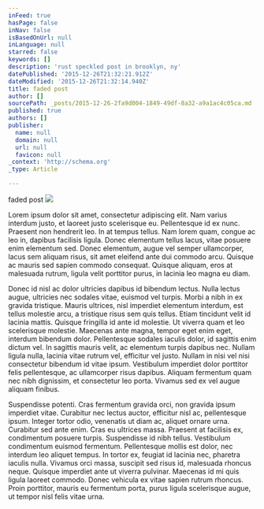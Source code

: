 ```yaml
---
inFeed: true
hasPage: false
inNav: false
isBasedOnUrl: null
inLanguage: null
starred: false
keywords: []
description: 'rust speckled post in brooklyn, ny'
datePublished: '2015-12-26T21:32:21.912Z'
dateModified: '2015-12-26T21:32:14.940Z'
title: faded post
author: []
sourcePath: _posts/2015-12-26-2fa9d004-1849-49df-8a32-a9a1ac4c05ca.md
published: true
authors: []
publisher:
  name: null
  domain: null
  url: null
  favicon: null
_context: 'http://schema.org'
_type: Article

---
```

faded post
![](https://the-grid-user-content.s3-us-west-2.amazonaws.com/31c68d44-b7ae-403a-8af1-67a1d6a47fe8.jpg)

Lorem ipsum dolor sit amet, consectetur adipiscing elit. Nam varius interdum justo, et laoreet justo scelerisque eu. Pellentesque id ex nunc. Praesent non hendrerit leo. In at tempus tellus. Nam lorem quam, congue ac leo in, dapibus facilisis ligula. Donec elementum tellus lacus, vitae posuere enim elementum sed. Donec elementum, augue vel semper ullamcorper, lacus sem aliquam risus, sit amet eleifend ante dui commodo arcu. Quisque ac mauris sed sapien commodo consequat. Quisque aliquam, eros at malesuada rutrum, ligula velit porttitor purus, in lacinia leo magna eu diam.

Donec id nisl ac dolor ultricies dapibus id bibendum lectus. Nulla lectus augue, ultricies nec sodales vitae, euismod vel turpis. Morbi a nibh in ex gravida tristique. Mauris ultrices, nisl imperdiet elementum interdum, est tellus molestie arcu, a tristique risus sem quis tellus. Etiam tincidunt velit id lacinia mattis. Quisque fringilla id ante id molestie. Ut viverra quam et leo scelerisque molestie. Maecenas ante magna, tempor eget enim eget, interdum bibendum dolor. Pellentesque sodales iaculis dolor, id sagittis enim dictum vel. In sagittis mauris velit, ac elementum turpis dapibus nec. Nullam ligula nulla, lacinia vitae rutrum vel, efficitur vel justo. Nullam in nisi vel nisi consectetur bibendum id vitae ipsum. Vestibulum imperdiet dolor porttitor felis pellentesque, ac ullamcorper risus dapibus. Aliquam fermentum quam nec nibh dignissim, et consectetur leo porta. Vivamus sed ex vel augue aliquam finibus.

Suspendisse potenti. Cras fermentum gravida orci, non gravida ipsum imperdiet vitae. Curabitur nec lectus auctor, efficitur nisl ac, pellentesque ipsum. Integer tortor odio, venenatis ut diam ac, aliquet ornare urna. Curabitur sed ante enim. Cras eu ultrices massa. Praesent at facilisis ex, condimentum posuere turpis. Suspendisse id nibh tellus. Vestibulum condimentum euismod fermentum. Pellentesque mollis est dolor, nec interdum leo aliquet tempus. In tortor ex, feugiat id lacinia nec, pharetra iaculis nulla. Vivamus orci massa, suscipit sed risus id, malesuada rhoncus neque. Quisque imperdiet ante ut viverra pulvinar. Maecenas id mi quis ligula laoreet commodo. Donec vehicula ex vitae sapien rutrum rhoncus. Proin porttitor, mauris eu fermentum porta, purus ligula scelerisque augue, ut tempor nisl felis vitae urna.
